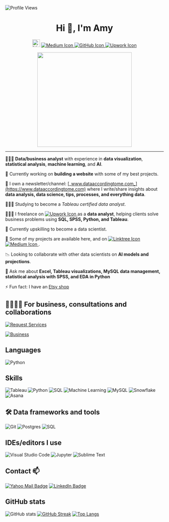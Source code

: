 ![Profile Views](https://komarev.com/ghpvc/?username=YummyAmy&label=Profile%20views&color=800080&style=flat)

<!--# Hi 👋, I'm Amy!  
[<img src="https://cdn.jsdelivr.net/npm/simple-icons@v9/icons/linkedin.svg" alt="LinkedIn" width="24" height="24">](https://www.linkedin.com/in/ameti-obong-u-395a25111/) -->

<div align="center">
  <h1 class="heading-element"> Hi 👋, I'm Amy</h1>

  [<img src="https://cdn.jsdelivr.net/npm/simple-icons@v9/icons/linkedin.svg" alt="LinkedIn" width="24" height="24">](https://www.linkedin.com/in/ameti-obong-u-395a25111/) 
  <a href="https://medium.com/@ameikpe" rel="nofollow" target="_blank">
    <img src="https://img.shields.io/static/v1?label=&message=Medium&color=12100E&logo=medium&logoColor=white" alt="Medium Icon" style="max-width: 100%;">
  </a>
  <a href="https://github.com/YummyAmy/YummyAmy" target="_blank">
    <img src="https://img.shields.io/static/v1?label=&message=GitHub&color=181717&logo=github&logoColor=white" alt="GitHub Icon" style="max-width: 100%;">
  </a>
  <a href="https://www.upwork.com/freelancers/amyu" rel="nofollow" target="_blank">
    <img src="https://img.shields.io/static/v1?label=&message=Upwork&color=6FDA44&logo=upwork&logoColor=white" alt="Upwork Icon" style="max-width: 100%;">
  </a>
</div>

<div align="center">
  <img src="https://github.com/user-attachments/assets/e0c16bc2-6a17-4871-8d1d-829de24c716a" width="300px">
</div>
</div>

---
👩🏽‍💻 **Data/business analyst** with experience in **data visualization**, **statistical analysis**, **machine learning**, and **AI**.

🔭 Currently working on **building a website** with some of my best projects.

🌱 I own a newsletter/channel: [_www.dataaccordingtome.com_](https://www.dataaccordingtome.com) where I write/share insights about **data analysis, data science, tips, processes, and everything data**.

👩🏽‍💻 Studying to become a *Tableau certified data analyst*.

👩🏽‍💻 I freelance on <a href="https://www.upwork.com/freelancers/amyu" rel="nofollow" target="_blank">
    <img src="https://img.shields.io/static/v1?label=&message=Upwork&color=6FDA44&logo=upwork&logoColor=white" alt="Upwork Icon" style="max-width: 100%;">
  </a> as a **data analyst**, helping clients solve business problems using **SQL, SPSS, Python, and Tableau**.

👀 Currently upskilling to become a data scientist.

📂 Some of my projects are available here, and on <a href="https://linktr.ee/ameusifoh" target="_blank">
  <img src="https://img.shields.io/static/v1?label=&message=Linktree&color=12100E&logo=linktree&logoColor=white" alt="Linktree Icon" style="max-width: 100%;">
</a> <a href="https://medium.com/@ameikpe" rel="nofollow" target="_blank">
    <img src="https://img.shields.io/static/v1?label=&message=Medium&color=12100E&logo=medium&logoColor=white" alt="Medium Icon" style="max-width: 100%;">
</a>.

📉 Looking to collaborate with other data scientists on **AI models and projections**.

💬 Ask me about **Excel, Tableau visualizations, MySQL data management, statistical analysis with SPSS, and EDA in Python**

⚡ Fun fact: I have an [Etsy shop](https://omomodesigns.etsy.com)



## 🫱🏽‍🫲🏼 For business, consultations and collaborations
[![Request Services](https://img.shields.io/badge/Request_Services-%234285F4?style=for-the-badge&logo=google-forms&logoColor=white)](https://forms.gle/epuGXSNqobc3q8296)

<!-- _[Business](https://linktr.ee/ameusifoh)_ -->
<a href="https://linktr.ee/ameusifoh" target="_blank">
  <img src="https://img.shields.io/badge/-Business-blue?style=flat-square&logo=google&logoColor=white" alt="Business">
</a>


## Languages
![Python](https://img.shields.io/badge/-Python-yellow?style=flat-square&logo=python&logoColor=white)

## Skills
![Tableau](https://img.shields.io/badge/-Tableau-blue?style=flat-square&logo=tableau&logoColor=white)
![Python](https://img.shields.io/badge/-Python-yellow?style=flat-square&logo=python&logoColor=white)
![SQL](https://img.shields.io/badge/-SQL-lightgrey?style=flat-square&logo=sql&logoColor=white)
![Machine Learning](https://img.shields.io/badge/-Machine%20Learning-orange?style=flat-square&logo=tensorflow&logoColor=white)
![MySQL](https://img.shields.io/badge/-MySQL-blue?style=flat-square&logo=mysql&logoColor=white)
![Snowflake](https://img.shields.io/badge/-Snowflake-lightblue?style=flat-square&logo=snowflake&logoColor=white)
![Asana](https://img.shields.io/badge/-Asana-pink?style=flat-square&logo=asana&logoColor=white)

## 🛠 Data frameworks and tools
![Git](https://img.shields.io/badge/-Git-red?style=flat-square&logo=git&logoColor=white)
![Postgres](https://img.shields.io/badge/-Postgres-blue?style=flat-square&logo=postgresql&logoColor=white)
![SQL](https://img.shields.io/badge/-SQL-lightgrey?style=flat-square&logo=sql&logoColor=white)

## IDEs/editors I use
![Visual Studio Code](https://img.shields.io/badge/-Visual%20Studio%20Code-blue?style=flat-square&logo=visual-studio-code&logoColor=white)
![Jupyter](https://img.shields.io/badge/-Jupyter-orange?style=flat-square&logo=jupyter&logoColor=white)
![Sublime Text](https://img.shields.io/badge/-Sublime%20Text-orange?style=flat-square&logo=sublime-text&logoColor=white)

## Contact 📫
[![Yahoo Mail Badge](https://img.shields.io/badge/-Yahoo_Mail-purple?style=flat-square&logo=yahoo&logoColor=white&link=mailto:ameikpe@yahoo.com)](mailto:ameikpe@yahoo.com)
[![LinkedIn Badge](https://img.shields.io/badge/LinkedIn-black)](https://www.linkedin.com/in/ameti-obong-u-395a25111/)
<!--- [![Linkedin Badge](https://img.shields.io/badge/-LinkedIn-blue?style=flat-square&logo=Linkedin&logoColor=white&link=https://www.linkedin.com/in/ameti-obong-u-395a25111/)](https://www.linkedin.com/in/ameti-obong-u-395a25111/) -->


## GitHub stats
![GitHub stats](https://github-readme-stats.vercel.app/api?username=YummyAmy&show_icons=true&theme=radical&title=GitHub%20Stats)
[![GitHub Streak](https://streak-stats.demolab.com/?user=YummyAmy&theme=dark&title=Current%20Streak)](https://git.io/streak-stats)
[![Top Langs](https://github-readme-stats.vercel.app/api/top-langs/?username=YummyAmy&layout=compact&theme=radical&hide=javascript,html,csharp&title=Most%20Used%20Languages)](https://github.com/anuraghazra/github-readme-stats)

<!---
YummyAmy/YummyAmy is a ✨ special ✨ repository because its `README.md` (this file) appears on your GitHub profile.
You can click the Preview link to take a look at your changes.

